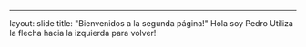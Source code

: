 ---
layout: slide
title: "Bienvenidos a la segunda página!"
Hola soy Pedro
Utiliza la flecha hacia la izquierda para volver!

